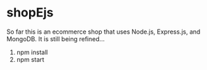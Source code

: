 # shopEjs
So far this is an ecommerce shop that uses Node.js, Express.js, and MongoDB.
It is still being refined...
1. npm install
2. npm start
